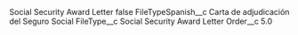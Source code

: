 <?xml version="1.0" encoding="UTF-8"?>
<CustomMetadata xmlns="http://soap.sforce.com/2006/04/metadata" xmlns:xsi="http://www.w3.org/2001/XMLSchema-instance" xmlns:xsd="http://www.w3.org/2001/XMLSchema">
    <label>Social Security Award Letter</label>
    <protected>false</protected>
    <values>
        <field>FileTypeSpanish__c</field>
        <value xsi:type="xsd:string">Carta de adjudicación del Seguro Social</value>
    </values>
    <values>
        <field>FileType__c</field>
        <value xsi:type="xsd:string">Social Security Award Letter</value>
    </values>
    <values>
        <field>Order__c</field>
        <value xsi:type="xsd:double">5.0</value>
    </values>
</CustomMetadata>
